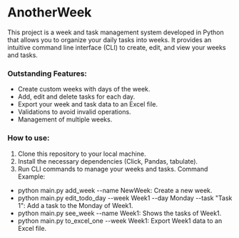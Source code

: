 # AnotherWeek

This project is a week and task management system developed in Python that allows you to organize your daily tasks into weeks. It provides an intuitive command line interface (CLI) to create, edit, and view your weeks and tasks.

### Outstanding Features:

- Create custom weeks with days of the week.
- Add, edit and delete tasks for each day.
- Export your week and task data to an Excel file.
- Validations to avoid invalid operations.
- Management of multiple weeks.

### How to use:

1. Clone this repository to your local machine.
2. Install the necessary dependencies (Click, Pandas, tabulate).
3. Run CLI commands to manage your weeks and tasks.
Command Example:

+ python main.py add_week --name NewWeek: Create a new week.
+ python main.py edit_todo_day --week Week1 --day Monday --task "Task 1": Add a task to the Monday of Week1.
+ python main.py see_week --name Week1: Shows the tasks of Week1.
+ python main.py to_excel_one --week Week1: Export Week1 data to an Excel file.
